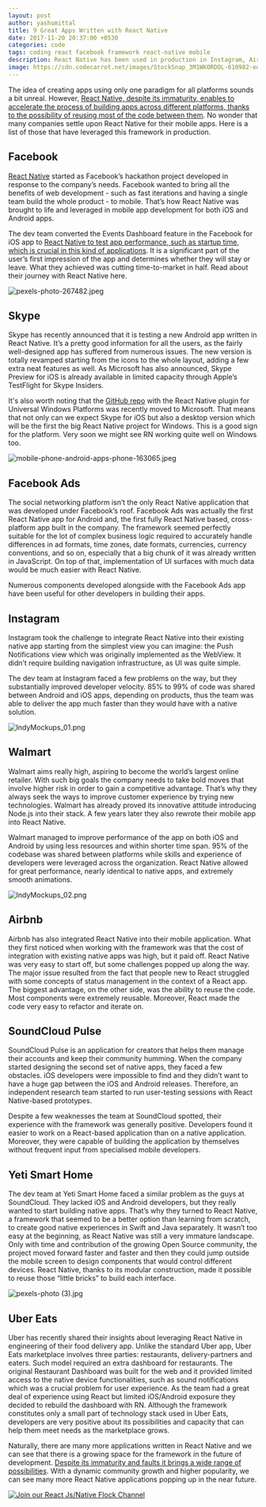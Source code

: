 ```yaml
---
layout: post
author: yashumittal
title: 9 Great Apps Written with React Native
date: 2017-11-20 20:37:00 +0530
categories: code
tags: coding react facebook framework react-native mobile
description: React Native has been used in production in Instagram, Airbnb, Skype and, of course, Facebook. Check out more apps written in React Native.
image: https://cdn.codecarrot.net/images/StockSnap_3M1WKORDOL-610982-edited.jpg
---
```


The idea of creating apps using only one paradigm for all platforms sounds a bit unreal. However, [React Native, despite its immaturity, enables to accelerate the process of building apps across different platforms, thanks to the possibility of reusing most of the code between them](/why-you-should-consider-react-native-for-your-mobile-app). No wonder that many companies settle upon React Native for their mobile apps. Here is a list of those that have leveraged this framework in production.

## Facebook

[React Native](//www.codecarrot.net/services/react-native) started as Facebook’s hackathon project developed in response to the company’s needs. Facebook wanted to bring all the benefits of web development - such as fast iterations and having a single team build the whole product - to mobile. That’s how React Native was brought to life and leveraged in mobile app development for both iOS and Android apps.

The dev team converted the Events Dashboard feature in the Facebook for iOS app to [React Native to test app performance, such as startup time, which is crucial in this kind of applications](/why-you-should-consider-react-native-for-your-mobile-app). It is a significant part of the user’s first impression of the app and determines whether they will stay or leave. What they achieved was cutting time-to-market in half. Read about their journey with React Native here.

![pexels-photo-267482.jpeg](https://cdn.codecarrot.net/images/pexels-photo-267482.jpeg)

## Skype

Skype has recently announced that it is testing a new Android app written in React Native. It’s a pretty good information for all the users, as the fairly well-designed app has suffered from numerous issues. The new version is totally revamped starting from the icons to the whole layout, adding a few extra neat features as well. As Microsoft has also announced, Skype Preview for iOS is already available in limited capacity through Apple’s TestFlight for Skype Insiders.

It's also worth noting that the [GitHub repo](//github.com/Microsoft/react-native-windows) with the React Native plugin for Universal Windows Platforms was recently moved to Microsoft. That means that not only can we expect Skype for iOS but also a desktop version which will be the first the big React Native project for Windows. This is a good sign for the platform. Very soon we might see RN working quite well on Windows too.

![mobile-phone-android-apps-phone-163065.jpeg](https://cdn.codecarrot.net/images/mobile-phone-android-apps-phone-163065.jpeg)

## Facebook Ads

The social networking platform isn’t the only React Native application that was developed under Facebook’s roof. Facebook Ads was actually the first React Native app for Android and, the first fully React Native based, cross-platform app built in the company. The framework seemed perfectly suitable  for the lot of complex business logic required to accurately handle differences in ad formats, time zones, date formats, currencies, currency conventions, and so on, especially that a big chunk of it was already written in JavaScript. On top of that, implementation of UI surfaces with much data would be much easier with React Native.

Numerous components developed alongside with the Facebook Ads app have been useful for other developers in building their apps.

## Instagram

Instagram took the challenge to integrate React Native into their existing native app starting from the simplest view you can imagine: the Push Notifications view which was originally implemented as the WebView. It didn’t require building navigation infrastructure, as UI was quite simple.

The dev team at Instagram faced a few problems on the way, but they substantially improved developer velocity. 85% to 99% of code was shared between Android and iOS apps, depending on products, thus the team was able to deliver the app much faster than they would have with a native solution.

![IndyMockups_01.png](https://cdn.codecarrot.net/images/IndyMockups_01.png)

## Walmart

Walmart aims really high, aspiring to become the world’s largest online retailer. With such big goals the company needs to take bold moves that involve higher risk in order to gain a competitive advantage. That’s why they always seek the ways to improve customer experience by trying new technologies. Walmart has already proved its innovative attitude introducing Node.js into their stack. A few years later they also rewrote their mobile app into React Native.

Walmart managed to improve performance of the app on both iOS and Android by using less resources and within shorter time span. 95% of the codebase was shared between platforms while skills and experience of developers were leveraged across the organization. React Native allowed for great performance, nearly identical to native apps, and extremely smooth animations.

![IndyMockups_02.png](https://cdn.codecarrot.net/images/IndyMockups_02.png)

## Airbnb

Airbnb has also integrated React Native into their mobile application. What they first noticed when working with the framework was that the cost of integration with existing native apps was high, but it paid off. React Native was very easy to start off, but some challenges popped up along the way. The major issue resulted from the fact that people new to React struggled with some concepts of status management in the context of a React app. The biggest advantage, on the other side, was the ability to reuse the code. Most components were extremely reusable. Moreover, React made the code very easy to refactor and iterate on.

## SoundCloud Pulse

SoundCloud Pulse is an application for creators that helps them manage their accounts and keep their community humming. When the company started designing the second set of native apps, they faced a few obstacles. iOS developers were impossible to find and they didn’t want to have a huge gap between the iOS and Android releases. Therefore, an independent research team started to run user-testing sessions with React Native-based prototypes.

Despite a few weaknesses the team at SoundCloud spotted, their experience with the framework was generally positive. Developers found it easier to work on a React-based application than on a native application. Moreover, they were capable of building the application by themselves without frequent input from specialised mobile developers.

## Yeti Smart Home

The dev team at Yeti Smart Home faced a similar problem as the guys at SoundCloud. They lacked iOS and Android developers, but they really wanted to start building native apps. That’s why they turned to React Native, a framework that seemed to be a better option than learning from scratch, to create good native experiences in Swift and Java separately. It wasn’t too easy at the beginning, as React Native was still a very immature landscape. Only with time and contribution of the growing Open Source community, the project moved forward faster and faster and then they could jump outside the mobile screen to design components that would control different devices. React Native, thanks to its modular construction, made it possible to reuse those “little bricks” to build each interface.

![pexels-photo (3).jpg](https://cdn.codecarrot.net/images/pexels-photo3.jpg)

## Uber Eats

Uber has recently shared their insights about leveraging React Native in engineering of their food delivery app. Unlike the standard Uber app, Uber Eats marketplace involves three parties: restaurants, delivery-partners and eaters. Such model required an extra dashboard for restaurants. The original Restaurant Dashboard was built for the web and it provided limited access to the native device functionalities, such as sound notifications which was a crucial problem for user experience. As the team had a great deal of experience using React but limited iOS/Android exposure they decided to rebuild the dashboard with RN. Although the framework constitutes only a small part of technology stack used in Uber Eats, developers are very positive about its possibilities and capacity that can help them meet needs as the marketplace grows.


Naturally, there are many more applications written in React Native and we can see that there is a growing space for the framework in the future of development. [Despite its immaturity and faults it brings a wide range of possibilities](/react-native-pros-and-cons-of-facebook-framework). With a dynamic community growth and higher popularity, we can see many more React Native applications popping up in the near future.

[![Join our React Js/Native Flock Channel](https://cdn.codecarrot.net/images/join-our-react-js-native-flock-channel.png)](https://reactjs.flock.com/)
